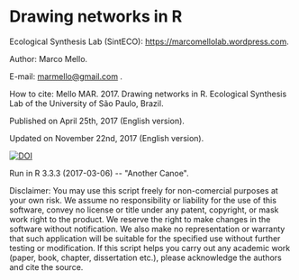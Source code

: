 # Drawing networks in R

Ecological Synthesis Lab (SintECO): https://marcomellolab.wordpress.com.

Author: Marco Mello.

E-mail: marmello@gmail.com .

How to cite: Mello MAR. 2017. Drawing networks in R. Ecological Synthesis Lab of the University of São Paulo, Brazil.

Published on April 25th, 2017 (English version).

Updated on November 22nd, 2017 (English version).

<a href="https://doi.org/10.5281/zenodo.1487603"><img src="https://zenodo.org/badge/DOI/10.5281/zenodo.1487603.svg" alt="DOI"></a>


Run in R 3.3.3 (2017-03-06) -- "Another Canoe".

Disclaimer: You may use this script freely for non-comercial purposes at your own risk. We assume no responsibility or liability for the use of this software, convey no license or title under any patent, copyright, or mask work right to the product. We reserve the right to make changes in the software without notification. We also make no representation or warranty that such application will be suitable for the specified use without further testing or modification. If this script helps you carry out any academic work (paper, book, chapter, dissertation etc.), please acknowledge the authors and cite the source.
